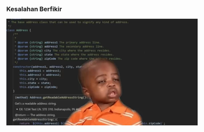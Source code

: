 ### Kesalahan Berfikir
![enter image description here](https://github.com/pandragama/pandragama/blob/main/img/me_when_programming.png?raw=true)
